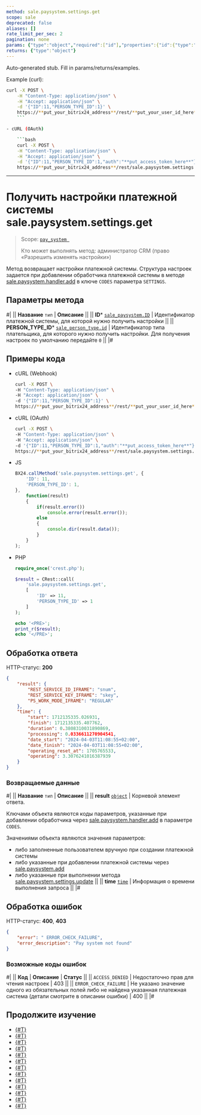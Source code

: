 ```yaml
---
method: sale.paysystem.settings.get
scope: sale
deprecated: false
aliases: []
rate_limit_per_sec: 2
pagination: none
params: {"type":"object","required":["id"],"properties":{"id":{"type":"integer"}}}
returns: {"type":"object"}
---
```


Auto-generated stub. Fill in params/returns/examples.

Example (curl):

```bash
curl -X POST \
    -H "Content-Type: application/json" \
    -H "Accept: application/json" \
    -d '{"ID":11,"PERSON_TYPE_ID":1}' \
    https://**put_your_bitrix24_address**/rest/**put_your_user_id_here**/**put_your_webhook_here**/sale.paysystem.settings.get
    ```

- cURL (OAuth)

    ```bash
    curl -X POST \
    -H "Content-Type: application/json" \
    -H "Accept: application/json" \
    -d '{"ID":11,"PERSON_TYPE_ID":1,"auth":"**put_access_token_here**"}' \
    https://**put_your_bitrix24_address**/rest/sale.paysystem.settings.get
```

---

# Получить настройки платежной системы sale.paysystem.settings.get

> Scope: [`pay_system `](../scopes/permissions.md)
>
> Кто может выполнять метод: администратор CRM (право «Разрешить изменять настройки»)

Метод возвращает настройки платежной системы. Структура настроек задается при добавлении обработчика платежной системы в методе [sale.paysystem.handler.add](./sale-pay-system-handler-add.md) в ключе `CODES` параметра `SETTINGS`.

## Параметры метода



#|
|| **Название**
`тип` | **Описание** ||
|| **ID***
[`sale_paysystem.ID`](../sale/data-types.md) | Идентификатор платежной системы, для которой нужно получить настройки
||
|| **PERSON_TYPE_ID***
[`sale_person_type.id`](../sale/data-types.md) | Идентификатор типа плательщика, для которого нужно получить настройки. Для получения настроек по умолчанию передайте `0`
||
|#

## Примеры кода





- cURL (Webhook)

    ```bash
    curl -X POST \
    -H "Content-Type: application/json" \
    -H "Accept: application/json" \
    -d '{"ID":11,"PERSON_TYPE_ID":1}' \
    https://**put_your_bitrix24_address**/rest/**put_your_user_id_here**/**put_your_webhook_here**/sale.paysystem.settings.get
    ```

- cURL (OAuth)

    ```bash
    curl -X POST \
    -H "Content-Type: application/json" \
    -H "Accept: application/json" \
    -d '{"ID":11,"PERSON_TYPE_ID":1,"auth":"**put_access_token_here**"}' \
    https://**put_your_bitrix24_address**/rest/sale.paysystem.settings.get
    ```

- JS

    ```js
    BX24.callMethod('sale.paysystem.settings.get', {
        'ID': 11,
        'PERSON_TYPE_ID': 1,
    }, 
        function(result) 
        { 
            if(result.error()) 
                console.error(result.error()); 
            else 
            { 
                console.dir(result.data()); 
            } 
        } 
    );
    ```

- PHP

    ```php
    require_once('crest.php');

    $result = CRest::call(
        'sale.paysystem.settings.get',
        [
            'ID' => 11,
            'PERSON_TYPE_ID' => 1
        ]
    );

    echo '<PRE>';
    print_r($result);
    echo '</PRE>';
    ```



## Обработка ответа

HTTP-статус: **200**

```json
{
    "result": {
        "REST_SERVICE_ID_IFRAME": "snum",
        "REST_SERVICE_KEY_IFRAME": "skey",
        "PS_WORK_MODE_IFRAME": "REGULAR"
    },
    "time": {
        "start": 1712135335.026931,
        "finish": 1712135335.407762,
        "duration": 0.3808310031890869,
        "processing": 0.0336611270904541,
        "date_start": "2024-04-03T11:08:55+02:00",
        "date_finish": "2024-04-03T11:08:55+02:00",
        "operating_reset_at": 1705765533,
        "operating": 3.3076241016387939
    }
}
```

### Возвращаемые данные

#|
|| **Название**
`тип` | **Описание** ||
|| **result**
[`object`](../data-types.md) | Корневой элемент ответа. 

Ключами объекта являются коды параметров, указанные при добавлении обработчика через [sale.paysystem.handler.add](./sale-pay-system-handler-add.md) в параметре `CODES`. 

Значениями объекта являются значения параметров:
- либо заполненные пользователем вручную при создании платежной системы
- либо указанные при добавлении платежной системы через [sale.paysystem.add](./sale-pay-system-add.md)
- либо указанные при выполнении метода [sale.paysystem.settings.update](./sale-pay-system-settings-update.md) ||
|| **time**
[`time`](../data-types.md) | Информация о времени выполнения запроса ||
|#

## Обработка ошибок

HTTP-статус: **400**, **403**

```json
{
    "error": " ERROR_CHECK_FAILURE",
    "error_description": "Pay system not found"
}
```



### Возможные коды ошибок

#|
|| **Код** | **Описание** | **Статус** ||
|| `ACCESS_DENIED` | Недостаточно прав для чтения настроек | 403 ||
|| `ERROR_CHECK_FAILURE` | Не указано значение одного из обязательных полей либо не найдена указанная платежная система (детали смотрите в описании ошибки) | 400 ||
|#



## Продолжите изучение

- [{#T}](./sale-pay-system-handler-add.md)
- [{#T}](./sale-pay-system-handler-update.md)
- [{#T}](./sale-pay-system-handler-list.md)
- [{#T}](./sale-pay-system-handler-delete.md)
- [{#T}](./sale-pay-system-add.md)
- [{#T}](./sale-pay-system-update.md)
- [{#T}](./sale-pay-system-list.md)
- [{#T}](./sale-pay-system-settings-update.md)
- [{#T}](./sale-pay-system-delete.md)
- [{#T}](./sale-pay-system-pay-payment.md)
- [{#T}](./sale-pay-system-pay-invoice.md)
- [{#T}](./sale-pay-system-settings-payment-get.md)
- [{#T}](./sale-pay-system-settings-invoice-get.md)
